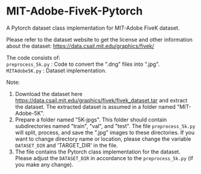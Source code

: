 # MIT-Adobe-FiveK-Pytorch
A Pytorch dataset class implementation for MIT-Adobe FiveK dataset.

Please refer to the dataset website to get the license and other information about the dataset:
https://data.csail.mit.edu/graphics/fivek/

The code consists of:    
`preprocess_5k.py` : Code to convert the ".dng" files into ".jpg".   
`MITAdobe5K.py` : Dataset implementation.   

Note:
1.  Download the dataset here https://data.csail.mit.edu/graphics/fivek/fivek_dataset.tar and extract the dataset. The extracted dataset is assumed in a folder named "MIT-Adobe-5K".
2.  Prepare a folder named "5K-jpgs". This folder should contain subdirectories named "train", "val", and "test". The file `preprocess_5k.py` will split, process, and save the ".jpg" images to these directories. If you want to change directory name or location, please change the variable `DATASET_DIR` and 'TARGET_DIR' in the file.
3.  The file contains the Pytorch class implementation for the dataset. Please adjust the `DATASET_DIR` in accordance to the `preprocess_5k.py` (if you make any change).
